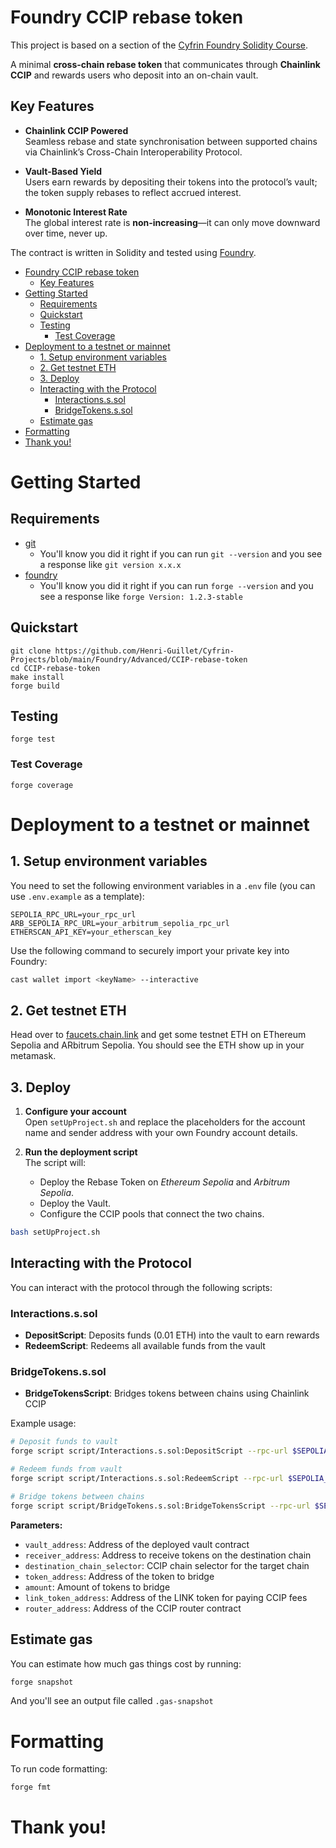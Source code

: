 # Foundry CCIP rebase token

This project is based on a section of the [Cyfrin Foundry Solidity Course](https://github.com/Cyfrin/foundry-cross-chain-rebase-token-cu).

A minimal **cross-chain rebase token** that communicates through **Chainlink CCIP** and rewards users who deposit into an on-chain vault.

## Key Features

- **Chainlink CCIP Powered**  
  Seamless rebase and state synchronisation between supported chains via Chainlink’s Cross-Chain Interoperability Protocol.

- **Vault-Based Yield**  
  Users earn rewards by depositing their tokens into the protocol’s vault; the token supply rebases to reflect accrued interest.

- **Monotonic Interest Rate**  
   The global interest rate is **non-increasing**—it can only move downward over time, never up.

The contract is written in Solidity and tested using [Foundry](https://book.getfoundry.sh/).


- [Foundry CCIP rebase token](#foundry-ccip-rebase-token)
  - [Key Features](#key-features)
- [Getting Started](#getting-started)
  - [Requirements](#requirements)
  - [Quickstart](#quickstart)
  - [Testing](#testing)
    - [Test Coverage](#test-coverage)
- [Deployment to a testnet or mainnet](#deployment-to-a-testnet-or-mainnet)
  - [1. Setup environment variables](#1-setup-environment-variables)
  - [2. Get testnet ETH](#2-get-testnet-eth)
  - [3. Deploy](#3-deploy)
  - [Interacting with the Protocol](#interacting-with-the-protocol)
    - [Interactions.s.sol](#interactionsssol)
    - [BridgeTokens.s.sol](#bridgetokensssol)
  - [Estimate gas](#estimate-gas)
- [Formatting](#formatting)
- [Thank you!](#thank-you)

# Getting Started

## Requirements

- [git](https://git-scm.com/book/en/v2/Getting-Started-Installing-Git)
  - You'll know you did it right if you can run `git --version` and you see a response like `git version x.x.x`
- [foundry](https://getfoundry.sh/)
  - You'll know you did it right if you can run `forge --version` and you see a response like `forge Version: 1.2.3-stable`

## Quickstart

```
git clone https://github.com/Henri-Guillet/Cyfrin-Projects/blob/main/Foundry/Advanced/CCIP-rebase-token
cd CCIP-rebase-token
make install
forge build
```

## Testing

```
forge test
```

### Test Coverage

```
forge coverage
```

# Deployment to a testnet or mainnet

## 1. Setup environment variables

You need to set the following environment variables in a `.env` file (you can use `.env.example` as a template):

```env
SEPOLIA_RPC_URL=your_rpc_url
ARB_SEPOLIA_RPC_URL=your_arbitrum_sepolia_rpc_url
ETHERSCAN_API_KEY=your_etherscan_key
```

Use the following command to securely import your private key into Foundry:

```bash
cast wallet import <keyName> --interactive
```

## 2. Get testnet ETH

Head over to [faucets.chain.link](https://faucets.chain.link/) and get some testnet ETH on EThereum Sepolia and ARbitrum Sepolia. You should see the ETH show up in your metamask.

## 3. Deploy

1. **Configure your account**  
   Open `setUpProject.sh` and replace the placeholders for the account name and sender address with your own Foundry account details.

2. **Run the deployment script**  
   The script will:  
   - Deploy the Rebase Token on *Ethereum Sepolia* and *Arbitrum Sepolia*.  
   - Deploy the Vault.  
   - Configure the CCIP pools that connect the two chains.

```bash
bash setUpProject.sh
```

## Interacting with the Protocol

You can interact with the protocol through the following scripts:

### Interactions.s.sol
- **DepositScript**: Deposits funds (0.01 ETH) into the vault to earn rewards
- **RedeemScript**: Redeems all available funds from the vault

### BridgeTokens.s.sol
- **BridgeTokensScript**: Bridges tokens between chains using Chainlink CCIP

Example usage:
```bash
# Deposit funds to vault
forge script script/Interactions.s.sol:DepositScript --rpc-url $SEPOLIA_RPC_URL --account <keyName> --sender <your_address> --broadcast --sig "run(address)" <vault_address>

# Redeem funds from vault
forge script script/Interactions.s.sol:RedeemScript --rpc-url $SEPOLIA_RPC_URL --account <keyName> --sender <your_address> --broadcast --sig "run(address)" <vault_address>

# Bridge tokens between chains
forge script script/BridgeTokens.s.sol:BridgeTokensScript --rpc-url $SEPOLIA_RPC_URL --account <keyName> --sender <your_address> --broadcast --sig "run(address,uint64,address,uint256,address,address)" <receiver_address> <destination_chain_selector> <token_address> <amount> <link_token_address> <router_address>
```

**Parameters:**
- `vault_address`: Address of the deployed vault contract
- `receiver_address`: Address to receive tokens on the destination chain
- `destination_chain_selector`: CCIP chain selector for the target chain
- `token_address`: Address of the token to bridge
- `amount`: Amount of tokens to bridge
- `link_token_address`: Address of the LINK token for paying CCIP fees
- `router_address`: Address of the CCIP router contract

## Estimate gas

You can estimate how much gas things cost by running:

```bash
forge snapshot
```

And you'll see an output file called `.gas-snapshot`

# Formatting

To run code formatting:

```
forge fmt
```

# Thank you!
